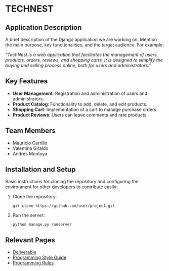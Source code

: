 
# TECHNEST

## Application Description
A brief description of the Django application we are working on. Mention the main purpose, key functionalities, and the target audience. For example:

*"TechNest is a web application that facilitates the management of users, products, orders, reviews, and shopping carts. It is designed to simplify the buying and selling process online, both for users and administrators."*

## Key Features
- **User Management**: Registration and administration of users and administrators.
- **Product Catalog**: Functionality to add, delete, and edit products.
- **Shopping Cart**: Implementation of a cart to manage purchase orders.
- **Product Reviews**: Users can leave comments and rate products.

## Team Members
- Mauricio Carrillo
- Valentina Giraldo
- Andrés Montoya

## Installation and Setup
Basic instructions for cloning the repository and configuring the environment for other developers to contribute easily:

1. Clone the repository:
   ```
   git clone https://github.com/user/project.git
   ```
2. Run the server:
   ```
   python manage.py runserver
   ```

## Relevant Pages
- [Deliverable](./Deliverable)
- [Programming Style Guide](./Programming-Style-Guide)
- [Programming Rules](./Programming-Rules)

